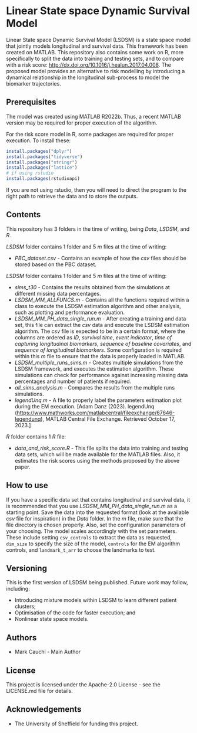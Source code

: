 # Linear State space Dynamic Survival Model
 Linear State space Dynamic Survival Model (LSDSM) is a state space model that jointly models longitudinal and survival data. This framework has been created on MATLAB. This repository also contains some work on R, more specifically to split the data into training and testing sets, and to compare with a risk score: http://dx.doi.org/10.1016/j.healun.2017.04.008. The proposed model provides an alternative to risk modelling by introducing a dynamical relationship in the longitudinal sub-process to model the biomarker trajectories.

 ## Prerequisites
  The model was created using MATLAB R2022b. Thus, a recent MATLAB version may be required for proper execution of the algorithm.

  For the risk score model in R, some packages are required for proper execution. To install these:
  ```r
  install.packages("dplyr")
  install.packages("tidyverse")
  install.packages("stringr")
  install.packages("lattice")
  # if using rstudio
  install.packages(rstudioapi)
  ```

  If you are not using rstudio, then you will need to direct the program to the right path to retrieve the data and to store the outputs.

 ## Contents
  This repository has 3 folders in the time of writing, being _Data_, _LSDSM_, and _R_. 

  _LSDSM_ folder contains 1 folder and 5 _m_ files at the time of writing:
  - *PBC_dataset.csv* - Contains an example of how the _csv_ files should be stored based on the PBC dataset.
  
  _LSDSM_ folder contains 1 folder and 5 _m_ files at the time of writing:
  - *sims_t30* - Contains the results obtained from the simulations at different missing data percentages.
  - *LSDSM_MM_ALLFUNCS.m* - Contains all the functions required within a class to execute the LSDSM estimation algorithm and other analysis, such as plotting and performance evaluation.
  - *LSDSM_MM_PH_data_single_run.m* - After creating a training and data set, this file can extract the _csv_ data and execute the LSDSM estimation algorithm. The _csv_ file is expected to be in a certain format, where the columns are ordered as _ID_, _survival time_, _event indicator_, _time of capturing longitudinal biomarkers_, _sequence of baseline covariates_, and _sequence of longitudinal biomarkers_. Some configuration is required within this _m_ file to ensure that the data is properly loaded in MATLAB.
  - *LSDSM_multiple_runs_sims.m* - Creates multiple simulations from the LSDSM framework, and executes the estimation algorithm. These simulations can check for performance against increasing missing data percentages and number of patients if required.
  - *all_sims_analysis.m* - Compares the results from the multiple runs simulations.
  - *legendUnq.m* - A file to properly label the parameters estimation plot during the EM execution. [Adam Danz (2023). legendUnq (https://www.mathworks.com/matlabcentral/fileexchange/67646-legendunq), MATLAB Central File Exchange. Retrieved October 17, 2023.]
  
  _R_ folder contains 1 _R_ file:
  - *data_and_risk_score.R* - This file splits the data into training and testing data sets, which will be made available for the MATLAB files. Also, it estimates the risk scores using the methods proposed by the above paper.

 ## How to use
 If you have a specific data set that contains longitudinal and survival data, it is recommended that you use *LSDSM_MM_PH_data_single_run.m* as a starting point. Save the data into the requested format (look at the available _csv_ file for inspiration) in the _Data_ folder. In the _m_ file, make sure that the file directory is chosen properly. Also, set the configuration parameters of your choosing. The model scales accordingly with the set parameters. These include setting `csv_controls` to extract the data as requested, `dim_size` to specify the size of the model, `controls` for the EM algorithm controls, and `landmark_t_arr` to choose the landmarks to test.

 ## Versioning
 This is the first version of LSDSM being published. Future work may follow, including:
 - Introducing mixture models within LSDSM to learn different patient clusters;
 - Optimisation of the code for faster execution; and
 - Nonlinear state space models.

 ## Authors
 - Mark Cauchi - Main Author

 ## License
 This project is licensed under the Apache-2.0 License - see the LICENSE.md file for details.

 ## Acknowledgements
 - The University of Sheffield for funding this project.